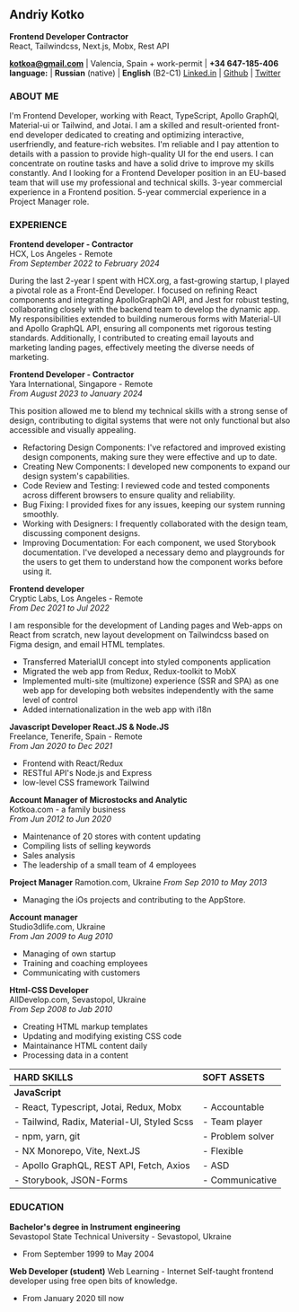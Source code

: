 ## Andriy Kotko

**Frontend Developer Contractor**  
React, Tailwindcss, Next.js, Mobx, Rest API

**[kotkoa@gmail.com](mailto:kotkoa@gmail.com)** | Valencia, Spain + work-permit | **+34 647-185-406**
**language:** | **Russian** (native) | **English** (B2-C1)
[Linked.in](https://www.linkedin.com/in/kotkoa/) | [Github](https://github.com/Kotkoa) | [Twitter](https://twitter.com/Kotkoa)

### ABOUT ME

I'm Frontend Developer, working with React, TypeScript, Apollo GraphQl, Material-ui or Tailwind, and
Jotai. I am a skilled and result-oriented front-end developer dedicated to creating and
optimizing interactive, userfriendly, and feature-rich websites.
I'm reliable and I pay attention to details with a passion to provide high-quality UI for
the end users. I can concentrate on routine tasks and have a solid drive to improve
my skills constantly.
And I looking for a Frontend Developer position in an EU-based team that will use my
professional and technical skills.
3-year commercial experience in a Frontend position.
5-year commercial experience in a Project Manager role.

### EXPERIENCE

**Frontend developer - Contractor**  
HCX, Los Angeles - Remote  
_From September 2022 to February 2024_

During the last 2-year I spent with HCX.org, a fast-growing startup, I played a pivotal
role as a Front-End Developer. I focused on refining React components and
integrating ApolloGraphQl API, and Jest for robust testing, collaborating closely with
the backend team to develop the dynamic app. My responsibilities extended to
building numerous forms with Material-UI and Apollo GraphQL API, ensuring all
components met rigorous testing standards. Additionally, I contributed to creating
email layouts and marketing landing pages, effectively meeting the diverse needs of
marketing.

**Frontend Developer - Contractor**  
Yara International, Singapore - Remote  
_From August 2023 to January 2024_

This position allowed me to blend my technical skills with a strong sense of design,
contributing to digital systems that were not only functional but also accessible and
visually appealing.

- Refactoring Design Components: I've refactored and improved existing design
  components, making sure they were effective and up to date.
- Creating New Components: I developed new components to expand our design
  system's capabilities.
- Code Review and Testing: I reviewed code and tested components across different
  browsers to ensure quality and reliability.
- Bug Fixing: I provided fixes for any issues, keeping our system running smoothly.
- Working with Designers: I frequently collaborated with the design team, discussing
  component designs.
- Improving Documentation: For each component, we used Storybook
  documentation. I've developed a necessary demo and playgrounds for the users to
  get them to understand how the component works before using it.

**Frontend developer**  
Cryptic Labs, Los Angeles - Remote  
_From Dec 2021 to Jul 2022_

I am responsible for the development of Landing pages and Web-apps on React from scratch, new layout development on Tailwindcss based on Figma design, and email HTML templates.

- Transferred MaterialUI concept into styled components application
- Migrated the web app from Redux, Redux-toolkit to MobX
- Implemented multi-site (multizone) experience (SSR and SPA) as one web app for developing both websites independently with the same level of control
- Added internationalization in the web app with i18n

**Javascript Developer React.JS & Node.JS**  
Freelance, Tenerife, Spain - Remote  
_From Jan 2020 to Dec 2021_

- Frontend with React/Redux
- RESTful API's Node.js and Express
- low-level CSS framework Tailwind

**Account Manager of Microstocks and Analytic**  
Kotkoa.com - a family business  
_From Jun 2012 to Jun 2020_

- Maintenance of 20 stores with content updating
- Compiling lists of selling keywords
- Sales analysis
- The leadership of a small team of 4 employees

**Project Manager**
Ramotion.com, Ukraine
_From Sep 2010 to May 2013_

- Managing the iOs projects and contributing to the AppStore.

**Account manager**  
Studio3dlife.com, Ukraine  
_From Jan 2009 to Aug 2010_

- Managing of own startup
- Training and coaching employees
- Communicating with customers

**Html-CSS Developer**  
AllDevelop.com, Sevastopol, Ukraine  
_From Sep 2008 to Jab 2010_

- Creating HTML markup templates
- Updating and modifying existing CSS code
- Maintainance HTML content daily
- Processing data in a content

| HARD SKILLS                                 | SOFT ASSETS      |
| :------------------------------------------ | :--------------- |
| **JavaScript**                              |                  |
| - React, Typescript, Jotai, Redux, Mobx     | - Accountable    |
| - Tailwind, Radix, Material-UI, Styled Scss | - Team player    |
| - npm, yarn, git                            | - Problem solver |
| - NX Monorepo, Vite, Next.JS                | - Flexible       |
| - Apollo GraphQL, REST API, Fetch, Axios    | - ASD            |
| - Storybook, JSON-Forms                     | - Communicative  |

### EDUCATION

**Bachelor's degree in Instrument engineering**  
Sevastopol State Technical University - Sevastopol, Ukraine

- From September 1999 to May 2004

**Web Developer (student)**
Web Learning - Internet
Self-taught frontend developer using free open bits of knowledge.

- From January 2020 till now

